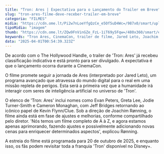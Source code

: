 ```yaml
---
title: "Tron: Ares | Expectativa para o Lançamento do Trailer em Breve"
slug: "tron-ares-filme-deve-receber-trailer-em-breve"
categoria: "FILMES"
midia: "https://cdn.ome.lt/Pi2w7nLoeYfgQzCe_e5Of5uD4Wc=/987x0/smart/uploads/conteudo/fotos/Design_sem_nome_-_2025-03-31T203114.641.png"
tipoMidia: "imagem"
thumb: "https://cdn.ome.lt/ZQw9FnVinGZe_FzL-1iT69y5Fqw=/480x360/smart/extras/conteudos/Design_sem_nome_-_2025-03-31T203114.641.png"
keywords: "Tron Ares, CinemaCon, trailer de filme, Jared Leto, Joachim Rønning, estreia de Tron Ares"
data: "2025-04-01T00:54:39.323Z"
---
```


De acordo com o The Hollywood Handle, o trailer de 'Tron: Ares' já recebeu classificação indicativa e está pronto para ser divulgado. A expectativa é que o lançamento ocorra durante a CinemaCon.

O filme promete seguir a jornada de Ares (interpretado por Jared Leto), um programa avançado que atravessa do mundo digital para o real em uma missão repleta de perigos. Esta será a primeira vez que a humanidade irá interagir com seres de inteligência artificial no universo de 'Tron'.

O elenco de 'Tron: Ares' inclui nomes como Evan Peters, Greta Lee, Jodie Turner-Smith e Cameron Monaghan, com Jeff Bridges retornando ao icônico papel de Kevin Flynn/Clue. Sob a direção de Joachim Rønning, o filme ainda está em fase de ajustes e melhorias, conforme compartilhado pelo diretor. 'Nós temos um filme completo de A à Z, e agora estamos apenas aprimorando, fazendo ajustes e possivelmente adicionando novas cenas para enriquecer determinados aspectos', explicou Rønning.

A estreia do filme está programada para 20 de outubro de 2025, e enquanto isso, os fãs podem revisitar toda a franquia 'Tron' disponível no Disney+.